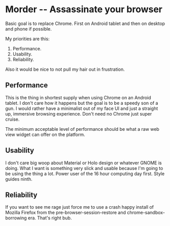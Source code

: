 Morder -- Assassinate your browser
==================================

Basic goal is to replace Chrome. First on Android tablet and then on desktop
and phone if possible.

My priorities are this:

  1. Performance.
  2. Usability.
  3. Reliability.


Also it would be nice to not pull my hair out in frustration.

Performance
-----------

This is the thing in shortest supply when using Chrome on an Android tablet.
I don't care how it happens but the goal is to be a speedy son of a gun. I
would rather have a minimalist out of my face UI and just a straight up,
immersive browsing experience. Don't need no Chrome just super cruise.

The minimum acceptable level of performance should be what a raw web view
widget can offer on the platform.

Usability
---------

I don't care big woop about Material or Holo design or whatever GNOME is doing.
What I want is something very slick and usable because I'm going to be using
the thing a lot. Power user of the 16 hour computing day first. Style guides
ninth.

Reliability
-----------

If you want to see me rage just force me to use a crash happy install of
Mozilla Firefox from the pre-browser-session-restore and
chrome-sandbox-borrowing era. That's right bub.
